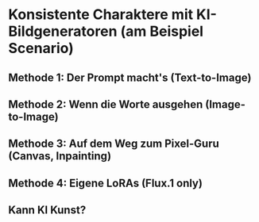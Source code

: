 # Konsistente Charaktere mit KI-Bildgeneratoren (am Beispiel Scenario)

## Methode 1: Der Prompt macht's (Text-to-Image)

## Methode 2: Wenn die Worte ausgehen (Image-to-Image)

## Methode 3: Auf dem Weg zum Pixel-Guru (Canvas, Inpainting)

## Methode 4: Eigene LoRAs (Flux.1 only)

## Kann KI Kunst?